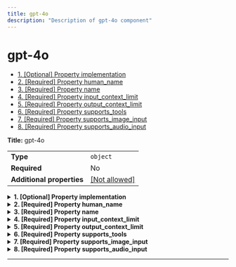 ```yaml
---
title: gpt-4o
description: "Description of gpt-4o component"
---
```

# gpt-4o

- [1. [Optional] Property implementation](#implementation)
- [2. [Required] Property human_name](#human_name)
- [3. [Required] Property name](#name)
- [4. [Required] Property input_context_limit](#input_context_limit)
- [5. [Required] Property output_context_limit](#output_context_limit)
- [6. [Required] Property supports_tools](#supports_tools)
- [7. [Required] Property supports_image_input](#supports_image_input)
- [8. [Required] Property supports_audio_input](#supports_audio_input)

**Title:** gpt-4o

|                           |                                                         |
| ------------------------- | ------------------------------------------------------- |
| **Type**                  | `object`                                                |
| **Required**              | No                                                      |
| **Additional properties** | [[Not allowed]](# "Additional Properties not allowed.") |

<details>
<summary>
<strong> <a name="implementation"></a>1. [Optional] Property implementation</strong>  

</summary>
<blockquote>

|              |         |
| ------------ | ------- |
| **Type**     | `const` |
| **Required** | No      |

Specific value: `"gpt-4o"`

</blockquote>
</details>

<details>
<summary>
<strong> <a name="human_name"></a>2. [Required] Property human_name</strong>  

</summary>
<blockquote>

**Title:** Human Name

|              |            |
| ------------ | ---------- |
| **Type**     | `string`   |
| **Required** | Yes        |
| **Default**  | `"GPT-4o"` |

</blockquote>
</details>

<details>
<summary>
<strong> <a name="name"></a>3. [Required] Property name</strong>  

</summary>
<blockquote>

**Title:** Name

|              |            |
| ------------ | ---------- |
| **Type**     | `string`   |
| **Required** | Yes        |
| **Default**  | `"gpt-4o"` |

</blockquote>
</details>

<details>
<summary>
<strong> <a name="input_context_limit"></a>4. [Required] Property input_context_limit</strong>  

</summary>
<blockquote>

**Title:** Input Context Limit

|              |           |
| ------------ | --------- |
| **Type**     | `integer` |
| **Required** | Yes       |
| **Default**  | `128000`  |

</blockquote>
</details>

<details>
<summary>
<strong> <a name="output_context_limit"></a>5. [Required] Property output_context_limit</strong>  

</summary>
<blockquote>

**Title:** Output Context Limit

|              |           |
| ------------ | --------- |
| **Type**     | `integer` |
| **Required** | Yes       |
| **Default**  | `4096`    |

</blockquote>
</details>

<details>
<summary>
<strong> <a name="supports_tools"></a>6. [Required] Property supports_tools</strong>  

</summary>
<blockquote>

**Title:** Supports Tools

|              |           |
| ------------ | --------- |
| **Type**     | `boolean` |
| **Required** | Yes       |
| **Default**  | `true`    |

</blockquote>
</details>

<details>
<summary>
<strong> <a name="supports_image_input"></a>7. [Required] Property supports_image_input</strong>  

</summary>
<blockquote>

**Title:** Supports Image Input

|              |           |
| ------------ | --------- |
| **Type**     | `boolean` |
| **Required** | Yes       |
| **Default**  | `true`    |

</blockquote>
</details>

<details>
<summary>
<strong> <a name="supports_audio_input"></a>8. [Required] Property supports_audio_input</strong>  

</summary>
<blockquote>

**Title:** Supports Audio Input

|              |           |
| ------------ | --------- |
| **Type**     | `boolean` |
| **Required** | Yes       |
| **Default**  | `false`   |

</blockquote>
</details>

----------------------------------------------------------------------------------------------------------------------------
